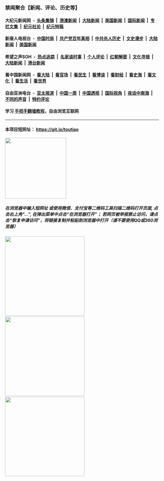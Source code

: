 ### 禁闻聚合【新闻、评论、历史等】

#### 大纪元新闻网 &nbsp;-&nbsp; [头条集锦](indexes/E头条集锦.md?t=03180602) &nbsp;|&nbsp; [港澳新闻](indexes/E港澳新闻.md?t=03180602)  &nbsp;|&nbsp; [大陆新闻](indexes/E大陆新闻.md?t=03180602) &nbsp;|&nbsp; [美国新闻](indexes/E美国新闻.md?t=03180602) &nbsp;|&nbsp; [国际新闻](indexes/E国际新闻.md?t=03180602) &nbsp;|&nbsp; [专栏文集](indexes/E专栏文集.md?t=03180602) &nbsp;|&nbsp; [纪元社论](indexes/E纪元社论.md?t=03180602) &nbsp;|&nbsp; [纪元特稿](indexes/E纪元特稿.md?t=03180602) 

#### 新唐人电视台 &nbsp;-&nbsp; [中国时局](indexes/N中国时局.md?t=03180602) &nbsp;|&nbsp; [共产党百年真相](indexes/N共产党百年真相.md?t=03180602) &nbsp;|&nbsp; [中共杀人历史](indexes/N中共杀人历史.md?t=03180602) &nbsp;|&nbsp; [文史漫步](indexes/N文史漫步.md?t=03180602) &nbsp;|&nbsp; [大陆新闻](indexes/N大陆新闻.md?t=03180602) &nbsp;|&nbsp; [美国新闻](indexes/N美国新闻.md?t=03180602)

#### 希望之声SOH &nbsp;-&nbsp; [热点追踪](indexes/H热点追踪.md?t=03180602) &nbsp;|&nbsp; [名家谈时事](indexes/H名家谈时事.md?t=03180602) &nbsp;|&nbsp; [个人评论](indexes/H个人评论.md?t=03180602)  &nbsp;|&nbsp; [红朝解密](indexes/H红朝解密.md?t=03180602) &nbsp;|&nbsp; [文化寻根](indexes/H文化寻根.md?t=03180602) &nbsp;|&nbsp; [大陆新闻](indexes/H大陆新闻.md?t=03180602) &nbsp;|&nbsp; [港台新闻](indexes/H港台新闻.md?t=03180602)

#### 看中国新闻网 &nbsp;-&nbsp; [看大陆](indexes/S看大陆.md?t=03180602) &nbsp;|&nbsp; [看官场](indexes/S看官场.md?t=03180602) &nbsp;|&nbsp; [看民生](indexes/S看民生.md?t=03180602)  &nbsp;|&nbsp; [看博谈](indexes/S看博谈.md?t=03180602) &nbsp;|&nbsp; [看财经](indexes/S看财经.md?t=03180602) &nbsp;|&nbsp; [看史海](indexes/S看史海.md?t=03180602) &nbsp;|&nbsp; [看文化](indexes/S看文化.md?t=03180602) &nbsp;|&nbsp; [看生活](indexes/S看生活.md?t=03180602) &nbsp;|&nbsp; [看世界](indexes/S看世界.md?t=03180602)

#### 自由亚洲电台 &nbsp;-&nbsp; [亚太报道](indexes/R亚太报道.md?t=03180602) &nbsp;|&nbsp; [中国一周](indexes/R中国一周.md?t=03180602) &nbsp;|&nbsp; [中国透视](indexes/R中国透视.md?t=03180602)  &nbsp;|&nbsp; [国际视角](indexes/R国际视角.md?t=03180602) &nbsp;|&nbsp; [夜话中南海](indexes/R夜话中南海.md?t=03180602) &nbsp;|&nbsp; [不同的声音](indexes/R不同的声音.md?t=03180602) &nbsp;|&nbsp; [特约评论](indexes/R特约评论.md?t=03180602)

#### 学习 [手把手翻墙教程](https://github.com/gfw-breaker/guides/wiki)，自由浏览互联网

----

#### 本项目短网址： https://git.io/toutiao
<img src="https://raw.githubusercontent.com/gfw-breaker/banned-news/master/scripts/img/qr.png" width="200px"/>  

##### 在浏览器中输入短网址 或使用微信、支付宝等二维码工具扫描二维码打开页面, 点击右上角"...", 在弹出菜单中点击“在浏览器打开”； 若网页被举报禁止访问，请点击“恢复申请访问”，将链接复制并粘贴到浏览器中打开（请不要使用QQ或360浏览器）

<img src="https://raw.githubusercontent.com/gfw-breaker/banned-news/master/scripts/img/1.png" width="260px"/> &nbsp; <img src="https://raw.githubusercontent.com/gfw-breaker/banned-news/master/scripts/img/2.png" width="260px"/> &nbsp; <img src="https://raw.githubusercontent.com/gfw-breaker/banned-news/master/scripts/img/3.png" width="260px"/>

